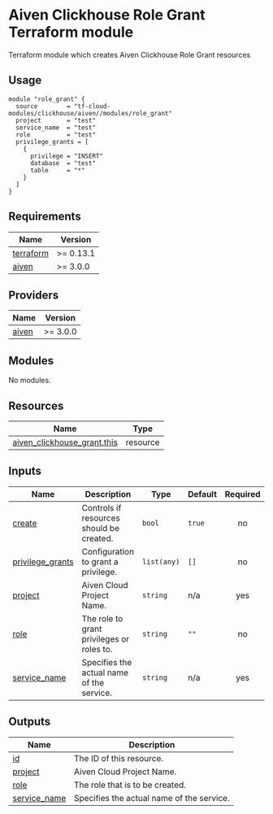 # Aiven Сlickhouse Role Grant Terraform module

Terraform module which creates Aiven Сlickhouse Role Grant resources

## Usage

```hcl
module "role_grant" {
  source        = "tf-cloud-modules/clickhouse/aiven//modules/role_grant"
  project       = "test"
  service_name  = "test"
  role          = "test"
  privilege_grants = [
    {
      privilege = "INSERT"
      database  = "test"
      table     = "*"
    }
  ]
}
```

<!-- BEGIN_TF_DOCS -->
## Requirements

| Name | Version |
|------|---------|
| <a name="requirement_terraform"></a> [terraform](#requirement\_terraform) | >= 0.13.1 |
| <a name="requirement_aiven"></a> [aiven](#requirement\_aiven) | >= 3.0.0 |

## Providers

| Name | Version |
|------|---------|
| <a name="provider_aiven"></a> [aiven](#provider\_aiven) | >= 3.0.0 |

## Modules

No modules.

## Resources

| Name | Type |
|------|------|
| [aiven_clickhouse_grant.this](https://registry.terraform.io/providers/aiven/aiven/latest/docs/resources/clickhouse_grant) | resource |

## Inputs

| Name | Description | Type | Default | Required |
|------|-------------|------|---------|:--------:|
| <a name="input_create"></a> [create](#input\_create) | Controls if resources should be created. | `bool` | `true` | no |
| <a name="input_privilege_grants"></a> [privilege\_grants](#input\_privilege\_grants) | Configuration to grant a privilege. | `list(any)` | `[]` | no |
| <a name="input_project"></a> [project](#input\_project) | Aiven Cloud Project Name. | `string` | n/a | yes |
| <a name="input_role"></a> [role](#input\_role) | The role to grant privileges or roles to. | `string` | `""` | no |
| <a name="input_service_name"></a> [service\_name](#input\_service\_name) | Specifies the actual name of the service. | `string` | n/a | yes |

## Outputs

| Name | Description |
|------|-------------|
| <a name="output_id"></a> [id](#output\_id) | The ID of this resource. |
| <a name="output_project"></a> [project](#output\_project) | Aiven Cloud Project Name. |
| <a name="output_role"></a> [role](#output\_role) | The role that is to be created. |
| <a name="output_service_name"></a> [service\_name](#output\_service\_name) | Specifies the actual name of the service. |
<!-- END_TF_DOCS -->